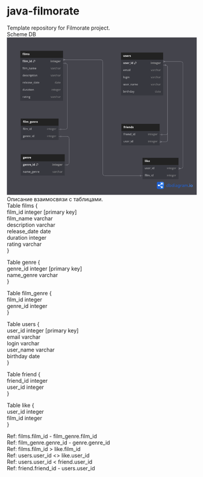 # java-filmorate
Template repository for Filmorate project.  
Scheme DB
![scheme DB](src/main/resources/scheme.png)  
Описание  взаимосвязи с таблицами.  
Table films {  
film_id integer [primary key]  
film_name varchar  
description varchar  
release_date date  
duration integer  
rating varchar  
}

Table genre {  
genre_id integer [primary key]  
name_genre varchar  
}  

Table film_genre {  
film_id integer  
genre_id integer  
}  

Table users {  
user_id integer [primary key]  
email varchar  
login varchar  
user_name varchar  
birthday date  
}  

Table friend {  
friend_id integer  
user_id integer  
}  

Table like {  
user_id integer  
film_id integer  
}  

Ref: films.film_id - film_genre.film_id  
Ref: film_genre.genre_id - genre.genre_id  
Ref: films.film_id > like.film_id  
Ref: users.user_id <> like.user_id  
Ref: users.user_id < friend.user_id  
Ref: friend.friend_id - users.user_id  

